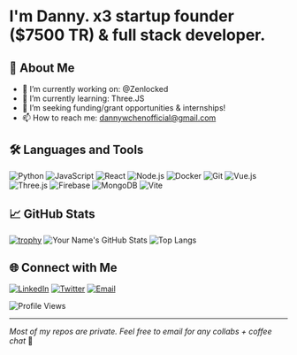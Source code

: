 # I'm Danny. x3 startup founder ($7500 TR) & full stack developer.

## 🚀 About Me

- 🔭 I’m currently working on: @Zenlocked
- 🌱 I’m currently learning: Three.JS
- 👯 I’m seeking funding/grant opportunities & internships!
- 📫 How to reach me: dannywchenofficial@gmail.com

## 🛠️ Languages and Tools

![Python](https://img.shields.io/badge/Python-3776AB?style=for-the-badge&logo=python&logoColor=white)
![JavaScript](https://img.shields.io/badge/JavaScript-F7DF1E?style=for-the-badge&logo=javascript&logoColor=black)
![React](https://img.shields.io/badge/React-20232A?style=for-the-badge&logo=react&logoColor=61DAFB)
![Node.js](https://img.shields.io/badge/Node.js-43853D?style=for-the-badge&logo=node-dot-js&logoColor=white)
![Docker](https://img.shields.io/badge/Docker-2496ED?style=for-the-badge&logo=docker&logoColor=white)
![Git](https://img.shields.io/badge/Git-F05032?style=for-the-badge&logo=git&logoColor=white)
![Vue.js](https://img.shields.io/badge/Vue.js-4FC08D?style=for-the-badge&logo=vue-dot-js&logoColor=white)
![Three.js](https://img.shields.io/badge/Three.js-000000?style=for-the-badge&logo=three-dot-js&logoColor=white)
![Firebase](https://img.shields.io/badge/Firebase-FFCA28?style=for-the-badge&logo=firebase&logoColor=black)
![MongoDB](https://img.shields.io/badge/MongoDB-47A248?style=for-the-badge&logo=mongodb&logoColor=white)
![Vite](https://img.shields.io/badge/Vite-646CFF?style=for-the-badge&logo=vite&logoColor=white)

## 📈 GitHub Stats

[![trophy](https://github-profile-trophy.vercel.app/?username=dannywchen&theme=onedark)](https://github.com/dannywchen/github-profile-trophy)
![Your Name's GitHub Stats](https://github-readme-stats.vercel.app/api?username=dannywchen&show_icons=true&theme=radical)
![Top Langs](https://github-readme-stats.vercel.app/api/top-langs/?username=dannywchen&layout=compact&theme=radical)

## 🌐 Connect with Me

[![LinkedIn](https://img.shields.io/badge/LinkedIn-0077B5?style=for-the-badge&logo=linkedin&logoColor=white)](https://www.linkedin.com/in/dannywchen)
[![Twitter](https://img.shields.io/badge/Twitter-1DA1F2?style=for-the-badge&logo=twitter&logoColor=white)](https://twitter.com/dannywchen)
[![Email](https://img.shields.io/badge/Email-D14836?style=for-the-badge&logo=gmail&logoColor=white)](mailto:dannywchenofficial@gmail.com)

![Profile Views](https://komarev.com/ghpvc/?username=dannywchen&style=for-the-badge)

---

*Most of my repos are private. Feel free to email for any collabs + coffee chat* 🌟
